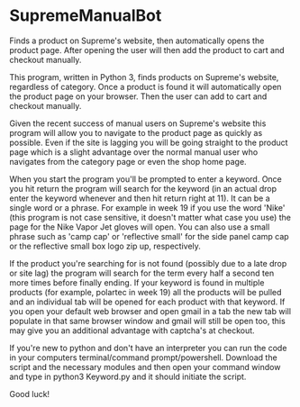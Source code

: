 # SupremeManualBot
Finds a product on Supreme's website, then automatically opens the product page. After opening the user will then add the product to cart and checkout manually.

This program, written in Python 3, finds products on Supreme's website, regardless of category. Once a product is found it will automatically open the product page on your browser. Then the user can add to cart and checkout manually.  

Given the recent success of manual users on Supreme's website this program will allow you to navigate to the product page as quickly as possible. Even if the site is lagging you will be going straight to the product page which is a slight advantage over the normal manual user who navigates from the category page or even the shop home page.  

When you start the program you'll be prompted to enter a keyword. Once you hit return the program will search for the keyword (in an actual drop enter the keyword whenever and then hit return right at 11). It can be a single word or a phrase. For example in week 19 if you use the word 'Nike' (this program is not case sensitive, it doesn't matter what case you use) the page for the Nike Vapor Jet gloves will open. You can also use a small phrase such as 'camp cap' or 'reflective small' for the side panel camp cap or the reflective small box logo zip up, respectively. 

If the product you're searching for is not found (possibly due to a late drop or site lag) the program will search for the term every half a second ten more times before finally ending.  If your keyword is found in multiple products (for example, polartec in week 19) all the products will be pulled and an individual tab will be opened for each product with that keyword. If you open your default web browser and open gmail in a tab the new tab will populate in that same browser window and gmail will still be open too, this may give you an additional advantage with captcha's at checkout. 

If you're new to python and don't have an interpreter you can run the code in your computers terminal/command prompt/powershell. Download the script and the necessary modules and then open your command window and type in python3 Keyword.py and it should initiate the script. 

Good luck!
